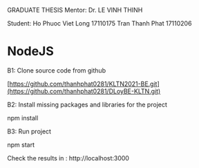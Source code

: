 
GRADUATE THESIS Mentor: Dr. LE VINH THINH


Student: 
Ho Phuoc Viet Long 	17110175
Tran Thanh Phat		17110206


# NodeJS



B1: Clone source code from github

[https://github.com/thanhphat0281/KLTN2021-BE.git](https://github.com/thanhphat0281/DLoyBE-KLTN.git)


B2: Install missing packages and libraries for the project

npm install

B3: Run project

npm start

Check the results in : http://localhost:3000
